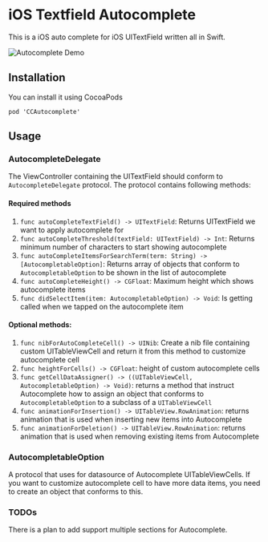 # iOS Textfield Autocomplete
This is a iOS auto complete for iOS UITextField written all in Swift.

![Autocomplete Demo](http://i.imgur.com/y8TfMEs.gif)

## Installation
You can install it using CocoaPods

`pod 'CCAutocomplete'`


## Usage

### AutocompleteDelegate
The ViewController containing the UITextField should conform to `AutocompleteDelegate` protocol.
The protocol contains following methods:

#### Required methods
1. `func autoCompleteTextField() -> UITextField`: Returns UITextField we want to apply autocomplete for
2. `func autoCompleteThreshold(textField: UITextField) -> Int`: Returns minimum number of characters to start showing autocomplete
3. `func autoCompleteItemsForSearchTerm(term: String) -> [AutocompletableOption]`: Returns array of objects that conform to `AutocompletableOption` to be shown in the list of autocomplete
4. `func autoCompleteHeight() -> CGFloat`: Maximum height which shows autocomplete items
5. `func didSelectItem(item: AutocompletableOption) -> Void`: Is getting called when we tapped on the autocomplete item


#### Optional methods:

1. `func nibForAutoCompleteCell() -> UINib`: Create a nib file containing custom UITableViewCell and return it from this method to customize autocomplete cell
2. `func heightForCells() -> CGFloat`: height of custom autocomplete cells
3. `func getCellDataAssigner() -> ((UITableViewCell, AutocompletableOption) -> Void)`: returns a method that instruct Autocomplete how to assign an object that conforms to `AutocompletableOption` to a subclass of a `UITableViewCell`
4. `func animationForInsertion() -> UITableView.RowAnimation`: returns animation that is used when inserting new items into Autocomplete
5. `func animationForDeletion() -> UITableView.RowAnimation`: returns animation that is used when removing existing items from Autocomplete


### AutocompletableOption
A protocol that uses for datasource of Autocomplete UITableViewCells.
If you want to customize autocomplete cell to have more data items, you need to create an object that conforms to this.

### TODOs
There is a plan to add support multiple sections for Autocomplete. 
